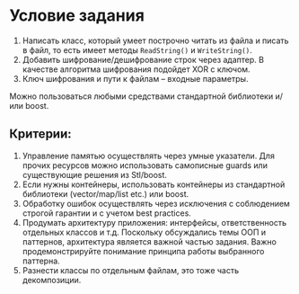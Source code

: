 # Условие задания
1.	Написать класс, который  умеет построчно читать из файла и писать в файл, то есть имеет методы `ReadString()` и `WriteString()`.
2.	Добавить шифрование/дешифрование строк через адаптер. В качестве алгоритма шифрования подойдет XOR с ключом.
3.	Ключ шифрования и пути к файлам – входные параметры.

Можно пользоваться любыми средствами стандартной библиотеки и/или boost.

## Критерии:
1.	Управление памятью осуществлять через умные указатели. Для прочих ресурсов можно использовать самописные guards или существующие решения из Stl/boost.
2.	Если нужны контейнеры, использовать контейнеры из стандартной библиотеки (vector/map/list etc.) или boost.
3.	Обработку ошибок осуществлять через исключения с соблюдением строгой гарантии и с учетом best practices. 
4.	Продумать архитектуру приложения: интерфейсы, ответственность отдельных классов и т.д. Поскольку обсуждались темы ООП и паттернов, архитектура является важной частью задания. Важно продемонстрируйте понимание принципа работы выбранного паттерна.
5.	Разнести классы по отдельным файлам, это тоже часть декомпозиции.
